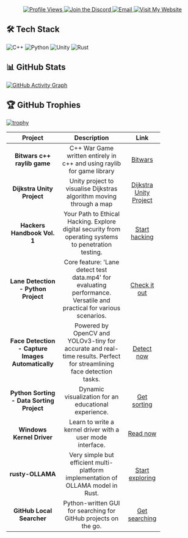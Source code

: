 <p align="center">
  <a href="https://github.com/mbn-code">
    <img src="https://komarev.com/ghpvc/?username=mbn-code&style=flat-square&color=blueviolet" alt="Profile Views">
  </a>
  <a href="https://discord.gg/6qMBfyC9Hy">
    <img src="https://img.shields.io/discord/6qMBfyC9Hy?label=Join%20Discord&logo=discord&style=flat-square&color=5865F2" alt="Join the Discord">
  </a>
  <a href="mailto:malthe@mbn-code.dk">
    <img src="https://img.shields.io/badge/Email-malthe@mbn--code.dk-ff5757?style=flat-square&logo=gmail&logoColor=white" alt="Email">
  </a>
  <a href="https://mbn-code.dk">
    <img src="https://img.shields.io/badge/Visit-My%20Website-1abc9c?style=flat-square" alt="Visit My Website">
  </a>
</p>

## 🛠️ Tech Stack
![C++](https://img.shields.io/badge/-C++-00599C?style=flat-square&logo=c%2B%2B)
![Python](https://img.shields.io/badge/-Python-3776AB?style=flat-square&logo=python&logoColor=white)
![Unity](https://img.shields.io/badge/-Unity-000000?style=flat-square&logo=unity)
![Rust](https://img.shields.io/badge/-Rust-000000?style=flat-square&logo=rust)

## 📊 GitHub Stats
[![GitHub Activity Graph](https://github-readme-activity-graph.vercel.app/graph?username=mbn-code&theme=github-compact)](https://github.com/ashutosh00710/github-readme-activity-graph)

## 🏆 GitHub Trophies
[![trophy](https://github-profile-trophy.vercel.app/?username=mbn-code&theme=onedark)](https://github.com/ryo-ma/github-profile-trophy)

<table align="center" style="width:80%">
  <thead align="center">
    <tr>
      <th><strong>Project</strong></th>
      <th><strong>Description</strong></th>
      <th><strong>Link</strong></th>
    </tr>
  </thead>
  <tbody align="center">
    <tr>
      <td><strong>Bitwars c++ raylib game</strong></td>
      <td>C++ War Game written entirely in c++ and using raylib for game library</td>
      <td><a href="https://github.com/mbn-code/Bitwars">Bitwars</a></td>
    </tr>
    <tr>
      <td><strong>Dijkstra Unity Project</strong></td>
      <td>Unity project to visualise Dijkstras algorithm moving through a map</td>
      <td><a href="https://github.com/mbn-code/Dijkstra">Dijkstra Unity Project</a></td>
    </tr>
    <tr>
      <td><strong>Hackers Handbook Vol. 1</strong></td>
      <td>Your Path to Ethical Hacking. Explore digital security from operating systems to penetration testing.</td>
      <td><a href="https://github.com/mbn-code/Hackers-Handbook-Vol-1">Start hacking</a></td>
    </tr>
    <tr>
      <td><strong>Lane Detection - Python Project</strong></td>
      <td>Core feature: 'Lane detect test data.mp4' for evaluating performance. Versatile and practical for various scenarios.</td>
      <td><a href="https://github.com/mbn-code/LaneDetectionPython">Check it out</a></td>
    </tr>
    <tr>
      <td><strong>Face Detection - Capture Images Automatically</strong></td>
      <td>Powered by OpenCV and YOLOv3-tiny for accurate and real-time results. Perfect for streamlining face detection tasks.</td>
      <td><a href="https://github.com/mbn-code/PhotoFaceDetect">Detect now</a></td>
    </tr>
    <tr>
      <td><strong>Python Sorting - Data Sorting Project</strong></td>
      <td>Dynamic visualization for an educational experience.</td>
      <td><a href="https://github.com/mbn-code/PySort">Get sorting</a></td>
    </tr>
    <tr>
      <td><strong>Windows Kernel Driver</strong></td>
      <td>Learn to write a kernel driver with a user mode interface.</td>
      <td><a href="https://github.com/mbn-code/The-Kernel-Driver-Guide-External">Read now</a></td>
    </tr>
    <tr>
      <td><strong>rusty-OLLAMA</strong></td>
      <td>Very simple but efficient multi-platform implementation of OLLAMA model in Rust.</td>
      <td><a href="https://github.com/mbn-code/rusty-OLLAMA">Start exploring</a></td>
    </tr>
    <tr>
      <td><strong>GitHub Local Searcher</strong></td>
      <td>Python-written GUI for searching for GitHub projects on the go.</td>
      <td><a href="https://github.com/mbn-code/GitSearch">Get searching</a></td>
    </tr>
  </tbody>
</table>
